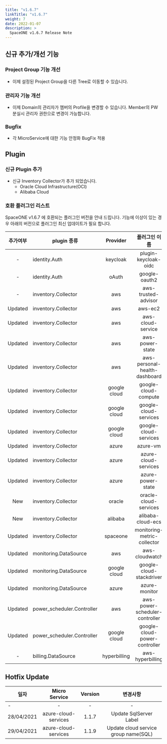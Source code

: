 ```yaml
---
title: "v1.6.7"
linkTitle: "v1.6.7"
weight: 7
date: 2022-01-07
description: >
  SpaceONE v1.6.7 Release Note
---
```



## 신규 추가/개선 기능

### Project Group 기능 개선

- 이제 설정된 Project Group을 다른 Tree로 이동할 수 있습니다.

### 관리자 기능 개선

- 이제 Domain의 관리자가 멤버의 Profile을 변경할 수 있습니다. Member의 PW 분실시 관리자 권한으로 변경이 가능합니다. 

### Bugfix
- 각 MicroService에 대한 기능 안정화 BugFix 적용


## Plugin 

### 신규 Plugin 추가
- 신규 Inventory Collector가 추가 되었습니다.
  - Oracle Cloud Infrastructure(OCI) 
  - Alibaba Cloud
    
### 호환 플러그인 리스트

SpaceONE v1.6.7 에 호환되는 플러그인 버전을 안내 드립니다.
기능에 이상이 있는 경우 아래의 버전으로 플러그인 최신 업데이트가 필요 합니다.

|추가여부|plugin 종류|Provider|플러그인 이름|버전|
|:---:|---|:---:|:---:|:---:|
|-|identity.Auth|keycloak|plugin-keycloak-oidc|v1.1|
|-|identity.Auth|oAuth|google-oauth2|v1.1|
|-|inventory.Collector|aws|aws-trusted-advisor|v1.3|
|Updated|inventory.Collector|aws|aws-ec2|v1.12|
|Updated|inventory.Collector|aws|aws-cloud-service|v1.9.6|
|Updated|inventory.Collector|aws|aws-power-state|v1.6|
|Updated|inventory.Collector|aws|aws-personal-health-dashboard|v1.3|
|Updated|inventory.Collector|google cloud|google-cloud-compute|v1.2.6|
|Updated|inventory.Collector|google cloud|google-cloud-services|v1.2.4|
|Updated|inventory.Collector|google cloud|google-cloud-services|v1.1.3|
|Updated|inventory.Collector|azure|azure-vm|v1.2.4|
|Updated|inventory.Collector|azure|azure-cloud-services|v1.1.6|
|Updated|inventory.Collector|azure|azure-power-state|v1.0.2|
|New|inventory.Collector|oracle|oracle-cloud-services|v1.0|
|New|inventory.Collector|alibaba|alibaba-cloud-ecs|v1.0|
|Updated|inventory.Collector|spaceone|monitoring-metric-collector|v1.2.1|
|Updated|monitoring.DataSource|aws|aws-cloudwatch|v1.1.2|
|Updated|monitoring.DataSource|google cloud|google-cloud-stackdriver|v1.0.5|
|Updated|monitoring.DataSource|azure|azure-monitor|v1.0.3|
|Updated|power_scheduler.Controller|aws|aws-power-scheduler-controller|v1.4.4|
|Updated|power_scheduler.Controller|google cloud|google-cloud-power-controller|v1.1.3|
|-|billing.DataSource|hyperbilling|aws-hyperbilling|v1.0.2|


## Hotfix Update
|일자|Micro Service|Version|변경사항|
|---|:---:|:---:|:---:|
|-|-|-|-|
|28/04/2021|azure-cloud-services|1.1.7|Update SqlServer Label|
|29/04/2021|azure-cloud-services|1.1.9|Update cloud service group name(SQL)|


